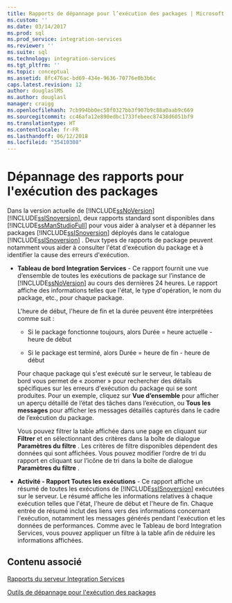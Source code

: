 ```yaml
---
title: Rapports de dépannage pour l’exécution des packages | Microsoft Docs
ms.custom: ''
ms.date: 03/14/2017
ms.prod: sql
ms.prod_service: integration-services
ms.reviewer: ''
ms.suite: sql
ms.technology: integration-services
ms.tgt_pltfrm: ''
ms.topic: conceptual
ms.assetid: 8fc476ac-bd69-434e-9636-70776e0b3b6c
caps.latest.revision: 12
author: douglaslMS
ms.author: douglasl
manager: craigg
ms.openlocfilehash: 7cb994bb0ec58f0327bb3f907b9c88a0aab9c669
ms.sourcegitcommit: cc46afa12e890edbc1733febeec87438d6051bf9
ms.translationtype: HT
ms.contentlocale: fr-FR
ms.lasthandoff: 06/12/2018
ms.locfileid: "35410308"
---
```

# <a name="troubleshooting-reports-for-package-execution"></a>Dépannage des rapports pour l'exécution des packages
  Dans la version actuelle de [!INCLUDE[ssNoVersion](../../includes/ssnoversion-md.md)][!INCLUDE[ssISnoversion](../../includes/ssisnoversion-md.md)], deux rapports standard sont disponibles dans [!INCLUDE[ssManStudioFull](../../includes/ssmanstudiofull-md.md)] pour vous aider à analyser et à dépanner les packages [!INCLUDE[ssISnoversion](../../includes/ssisnoversion-md.md)] déployés dans le catalogue [!INCLUDE[ssISnoversion](../../includes/ssisnoversion-md.md)] . Deux types de rapports de package peuvent notamment vous aider à consulter l'état d'exécution du package et à identifier la cause des erreurs d'exécution.  
  
-   **Tableau de bord Integration Services** - Ce rapport fournit une vue d’ensemble de toutes les exécutions de package sur l’instance de [!INCLUDE[ssNoVersion](../../includes/ssnoversion-md.md)] au cours des dernières 24 heures. Le rapport affiche des informations telles que l'état, le type d'opération, le nom du package, etc., pour chaque package.  
  
     L'heure de début, l'heure de fin et la durée peuvent être interprétées comme suit :  
  
    -   Si le package fonctionne toujours, alors Durée = heure actuelle - heure de début  
  
    -   Si le package est terminé, alors Durée = heure de fin - heure de début  
  
     Pour chaque package qui s'est exécuté sur le serveur, le tableau de bord vous permet de « zoomer » pour rechercher des détails spécifiques sur les erreurs d'exécution du package qui se sont produites. Pour un exemple, cliquez sur **Vue d’ensemble** pour afficher un aperçu détaillé de l’état des tâches dans l’exécution, ou **Tous les messages** pour afficher les messages détaillés capturés dans le cadre de l’exécution du package.  
  
     Vous pouvez filtrer la table affichée dans une page en cliquant sur **Filtrer** et en sélectionnant des critères dans la boîte de dialogue **Paramètres du filtre** . Les critères de filtre disponibles dépendent des données qui sont affichées. Vous pouvez modifier l’ordre de tri du rapport en cliquant sur l’icône de tri dans la boîte de dialogue **Paramètres du filtre** .  
  
-   **Activité - Rapport Toutes les exécutions** - Ce rapport affiche un résumé de toutes les exécutions de [!INCLUDE[ssISnoversion](../../includes/ssisnoversion-md.md)] exécutées sur le serveur. Le résumé affiche les informations relatives à chaque exécution telles que l'état, l'heure de début et l'heure de fin. Chaque entrée de résumé inclut des liens vers des informations concernant l'exécution, notamment les messages générés pendant l'exécution et les données de performances. Comme avec le Tableau de bord Integration Services, vous pouvez appliquer un filtre à la table afin de réduire les informations affichées.  
  
## <a name="related-content"></a>Contenu associé  
 [Rapports du serveur Integration Services](../../integration-services/performance/monitor-running-packages-and-other-operations.md#reports)  
  
 [Outils de dépannage pour l'exécution des packages](../../integration-services/troubleshooting/troubleshooting-tools-for-package-execution.md)  
  
  
